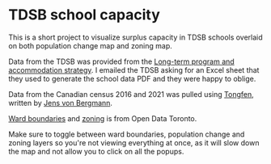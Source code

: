 # TDSB school capacity

This is a short project to visualize surplus capacity in TDSB schools overlaid on both population change map and zoning map.

Data from the TDSB was provided from the [Long-term program and accommodation strategy](https://www.tdsb.on.ca/About-Us/Strategy-Planning/Long-Term-Program-and-Accommodation-Strategy).
I emailed the TDSB asking for an Excel sheet that they used to generate the school data PDF and they were happy to oblige.

Data from the Canadian census 2016 and 2021 was pulled using [Tongfen](https://github.com/mountainMath/tongfen), written by [Jens von Bergmann](https://mountainmath.ca/).

[Ward boundaries](https://open.toronto.ca/dataset/city-wards/) and [zoning](https://open.toronto.ca/dataset/zoning-by-law/) is from Open Data Toronto.

Make sure to toggle between ward boundaries, population change and zoning layers so you're not viewing everything at once, as it will slow down the map and not allow you to click on all the popups.
